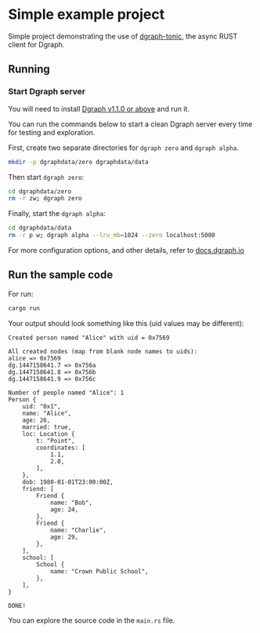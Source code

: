 # Simple example project

Simple project demonstrating the use of [dgraph-tonic](https://github.com/selmeci/dgraph-tonic), the async RUST client for Dgraph.

## Running

### Start Dgraph server

You will need to install [Dgraph v1.1.0 or above](https://github.com/dgraph-io/dgraph/releases) and run it.

You can run the commands below to start a clean Dgraph server every time for testing and exploration.

First, create two separate directories for `dgraph zero` and `dgraph alpha`.

```sh
mkdir -p dgraphdata/zero dgraphdata/data
```

Then start `dgraph zero`:

```sh
cd dgraphdata/zero
rm -r zw; dgraph zero
```

Finally, start the `dgraph alpha`:

```sh
cd dgraphdata/data
rm -r p w; dgraph alpha --lru_mb=1024 --zero localhost:5080
```

For more configuration options, and other details, refer to [docs.dgraph.io](https://docs.dgraph.io)

## Run the sample code

For run:

```sh
cargo run
```

Your output should look something like this (uid values may be different):

```console
Created person named "Alice" with uid = 0x7569

All created nodes (map from blank node names to uids):
alice => 0x7569
dg.1447158641.7 => 0x756a
dg.1447158641.8 => 0x756b
dg.1447158641.9 => 0x756c

Number of people named "Alice": 1
Person {
    uid: "0x1",
    name: "Alice",
    age: 26,
    married: true,
    loc: Location {
        t: "Point",
        coordinates: [
            1.1,
            2.0,
        ],
    },
    dob: 1980-01-01T23:00:00Z,
    friend: [
        Friend {
            name: "Bob",
            age: 24,
        },
        Friend {
            name: "Charlie",
            age: 29,
        },
    ],
    school: [
        School {
            name: "Crown Public School",
        },
    ],
}

DONE!
```

You can explore the source code in the `main.rs` file.

